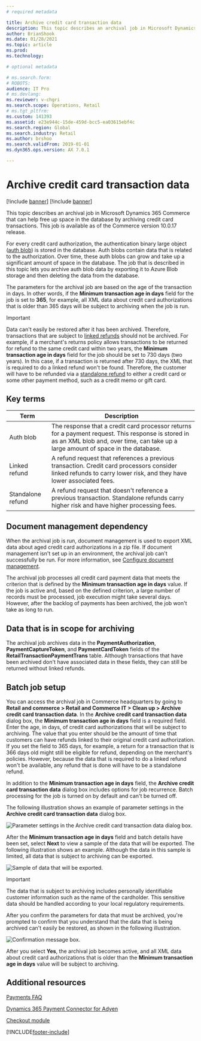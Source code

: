 ```yaml
---
# required metadata

title: Archive credit card transaction data
description: This topic describes an archival job in Microsoft Dynamics 365 Commerce that can help free up space in the database by archiving credit card transactions.
author: BrianShook
ms.date: 01/28/2021
ms.topic: article
ms.prod: 
ms.technology: 

# optional metadata

# ms.search.form: 
# ROBOTS: 
audience: IT Pro
# ms.devlang: 
ms.reviewer: v-chgri
ms.search.scope: Operations, Retail
# ms.tgt_pltfrm: 
ms.custom: 141393
ms.assetid: e23e944c-15de-459d-bcc5-ea03615ebf4c
ms.search.region: Global
ms.search.industry: Retail
ms.author: brshoo
ms.search.validFrom: 2019-01-01
ms.dyn365.ops.version: AX 7.0.1

---
```


# Archive credit card transaction data

[!include [banner](../includes/banner.md)]
[!include [banner](../includes/preview-banner.md)]

This topic describes an archival job in Microsoft Dynamics 365 Commerce that can help free up space in the database by archiving credit card transactions. This job is available as of the Commerce version 10.0.17 release.

For every credit card authorization, the authentication binary large object ([auth blob](#key-terms)) is stored in the database. Auth blobs contain data that is related to the authorization. Over time, these auth blobs can grow and take up a significant amount of space in the database. The job that is described in this topic lets you archive auth blob data by exporting it to Azure Blob storage and then deleting the data from the database.

The parameters for the archival job are based on the age of the transaction in days. In other words, if the **Minimum transaction age in days** field for the job is set to **365**, for example, all XML data about credit card authorizations that is older than 365 days will be subject to archiving when the job is run.

> [!IMPORTANT]
> Data can't easily be restored after it has been archived. Therefore, transactions that are subject to [linked refunds](#key-terms) should not be archived. For example, if a merchant's returns policy allows transactions to be returned for refund to the same credit card within two years, the **Minimum transaction age in days** field for the job should be set to 730 days (two years). In this case, if a transaction is returned after 730 days, the XML that is required to do a linked refund won't be found. Therefore, the customer will have to be refunded via a [standalone refund](#key-terms) to either a credit card or some other payment method, such as a credit memo or gift card.

## Key terms

| Term | Description |
|---|---|
| Auth blob | The response that a credit card processor returns for a payment request. This response is stored in as an XML blob and, over time, can take up a large amount of space in the database. |
| Linked refund | A refund request that references a previous transaction. Credit card processors consider linked refunds to carry lower risk, and they have lower associated fees. |
| Standalone refund | A refund request that doesn't reference a previous transaction. Standalone refunds carry higher risk and have higher processing fees. |

## Document management dependency

When the archival job is run, document management is used to export XML data about aged credit card authorizations in a zip file. If document management isn't set up in an environment, the archival job can't successfully be run. For more information, see [Configure document management](../../fin-ops-core/fin-ops/organization-administration/configure-document-management.md).

The archival job processes all credit card payment data that meets the criterion that is defined by the **Minimum transaction age in days** value. If the job is active and, based on the defined criterion, a large number of records must be processed, job execution might take several days. However, after the backlog of payments has been archived, the job won't take as long to run.

## Data that is in scope for archiving

The archival job archives data in the **PaymentAuthorization**, **PaymentCaptureToken**, and **PaymentCardToken** fields of the **RetailTransactionPaymentTrans** table. Although transactions that have been archived don't have associated data in these fields, they can still be returned without linked refunds.

## Batch job setup

You can access the archival job in Commerce headquarters by going to **Retail and commerce \> Retail and Commerce IT \> Clean up \> Archive credit card transaction data**. In the **Archive credit card transaction data** dialog box, the **Minimum transaction age in days** field is a required field. Enter the age, in days, of credit card authorizations that will be subject to archiving. The value that you enter should be the amount of time that customers can have refunds linked to their original credit card authorization. If you set the field to 365 days, for example, a return for a transaction that is 366 days old might still be eligible for refund, depending on the merchant's policies. However, because the data that is required to do a linked refund won't be available, any refund that is done will have to be a standalone refund.

In addition to the **Minimum transaction age in days** field, the **Archive credit card transaction data** dialog box includes options for job recurrence. Batch processing for the job is turned on by default and can't be turned off.

The following illustration shows an example of parameter settings in the **Archive credit card transaction data** dialog box.

![Parameter settings in the Archive credit card transaction data dialog box.](media/PAYMENTS/Batch1.png)

After the **Minimum transaction age in days** field and batch details have been set, select **Next** to view a sample of the data that will be exported. The following illustration shows an example. Although the data in this sample is limited, all data that is subject to archiving can be exported.

![Sample of data that will be exported.](media/PAYMENTS/Batch2.png)

> [!IMPORTANT]
> The data that is subject to archiving includes personally identifiable customer information such as the name of the cardholder. This sensitive data should be handled according to your local regulatory requirements.

After you confirm the parameters for data that must be archived, you're prompted to confirm that you understand that the data that is being archived can't easily be restored, as shown in the following illustration.

![Confirmation message box.](media/PAYMENTS/Batch3.png)

After you select **Yes**, the archival job becomes active, and all XML data about credit card authorizations that is older than the **Minimum transaction age in days** value will be subject to archiving.

## Additional resources

[Payments FAQ](/dynamics365/unified-operations/retail/dev-itpro/payments-retail)

[Dynamics 365 Payment Connector for Adyen](adyen-connector.md?tabs=8-1-3)

[Checkout module](../add-checkout-module.md)


[!INCLUDE[footer-include](../../includes/footer-banner.md)]
